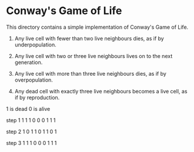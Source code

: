 # Conway's Game of Life

This directory contains a simple implementation of Conway's Game of Life.
 
1) Any live cell with fewer than two live neighbours dies, as if by underpopulation.

2) Any live cell with two or three live neighbours lives on to the next generation.

3) Any live cell with more than three live neighbours dies, as if by overpopulation.

4) Any dead cell with exactly three live neighbours becomes a live cell, as if by reproduction.
 
1 is dead
0 is alive
 
step 1
1 1 1 
0 0 0 
1 1 1
 
step 2
1 0 1 
1 0 1 
1 0 1
 
step 3
1 1 1 
0 0 0 
1 1 1
